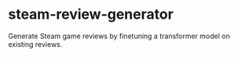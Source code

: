 # steam-review-generator
Generate Steam game reviews by finetuning a transformer model on existing reviews.
